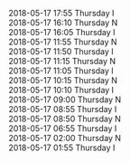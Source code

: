 2018-05-17 17:55 Thursday  I  
2018-05-17 16:10 Thursday  N  
2018-05-17 16:05 Thursday  I  
2018-05-17 11:55 Thursday  N  
2018-05-17 11:50 Thursday  I  
2018-05-17 11:15 Thursday  N  
2018-05-17 11:05 Thursday  I  
2018-05-17 10:15 Thursday  N  
2018-05-17 10:10 Thursday  I  
2018-05-17 09:00 Thursday  N  
2018-05-17 08:55 Thursday  I  
2018-05-17 08:50 Thursday  N  
2018-05-17 06:55 Thursday  I  
2018-05-17 02:00 Thursday  N  
2018-05-17 01:55 Thursday  I  
